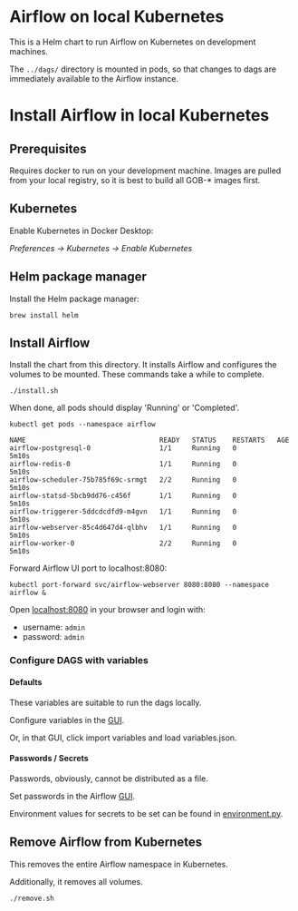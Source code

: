 # Airflow on local Kubernetes

This is a Helm chart to run Airflow on Kubernetes on development machines.

The `../dags/` directory is mounted in pods, so that changes to dags are immediately available to the Airflow instance.

# Install Airflow in local Kubernetes

## Prerequisites

Requires docker to run on your development machine. 
Images are pulled from your local registry, so it is best to build all GOB-* images first. 

## Kubernetes

Enable Kubernetes in Docker Desktop:

*Preferences -> Kubernetes -> Enable Kubernetes*

## Helm package manager

Install the Helm package manager:

```shell
brew install helm
```

## Install Airflow

Install the chart from this directory.
It installs Airflow and configures the volumes to be mounted.
These commands take a while to complete.

```shell
./install.sh
```

When done, all pods should display 'Running' or 'Completed'.

```shell
kubectl get pods --namespace airflow
```

```
NAME                                 READY   STATUS    RESTARTS   AGE
airflow-postgresql-0                 1/1     Running   0          5m10s
airflow-redis-0                      1/1     Running   0          5m10s
airflow-scheduler-75b785f69c-srmgt   2/2     Running   0          5m10s
airflow-statsd-5bcb9dd76-c456f       1/1     Running   0          5m10s
airflow-triggerer-5ddcdcdfd9-m4gvn   1/1     Running   0          5m10s
airflow-webserver-85c4d647d4-qlbhv   1/1     Running   0          5m10s
airflow-worker-0                     2/2     Running   0          5m10s
```

Forward Airflow UI port to localhost:8080:

```shell
kubectl port-forward svc/airflow-webserver 8080:8080 --namespace airflow &
```

Open [localhost:8080](http://localhost:8080) in your browser and login with:

- username: `admin`
- password: `admin`

### Configure DAGS with variables

#### Defaults

These variables are suitable to run the dags locally.

Configure variables in the [GUI](http://localhost:8080/variable/list/).

Or, in that GUI, click import variables and load variables.json.

#### Passwords / Secrets

Passwords, obviously, cannot be distributed as a file. 

Set passwords in the Airflow [GUI](http://localhost:8080/variable/list/).

Environment values for secrets to be set can be found in [environment.py](../dags/benk/environment.py).

## Remove Airflow from Kubernetes
This removes the entire Airflow namespace in Kubernetes.

Additionally, it removes all volumes.

```shell
./remove.sh
```

